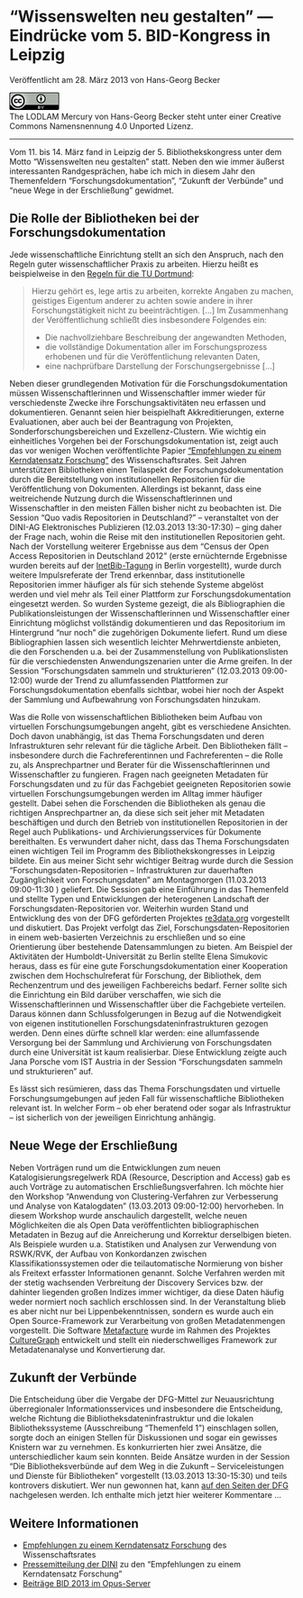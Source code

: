 # “Wissenswelten neu gestalten” — Eindrücke vom 5. BID-Kongress in Leipzig

Veröffentlicht am 28. März 2013 von Hans-Georg Becker	

![The LODLAM Mercury von Hans-Georg Becker steht unter einer Creative Commons Namensnennung 4.0 Unported Lizenz.](../../../cc_by_88x31.png)\
The LODLAM Mercury von Hans-Georg Becker steht unter einer Creative Commons Namensnennung 4.0 Unported Lizenz.

***

Vom 11. bis 14. März fand in Leipzig der 5. Bibliothekskongress unter dem Motto “Wissenswelten neu gestalten” statt. Neben den wie immer äußerst interessanten Randgesprächen, habe ich mich in diesem Jahr den Themenfeldern “Forschungsdokumentation”, “Zukunft der Verbünde” und “neue Wege in der Erschließung” gewidmet.

## Die Rolle der Bibliotheken bei der Forschungsdokumentation

Jede wissenschaftliche Einrichtung stellt an sich den Anspruch, nach den Regeln guter wissenschaftlicher Praxis zu arbeiten. Hierzu heißt es beispielweise in den [Regeln für die TU Dortmund](http://www.tu-dortmund.de/uni/Uni/Organisation/Kommission_gute_wissenschaftliche_Praxis/Regeln_guter_wissenschaftlicher_Praxis_der_TUDO_17_06_09.pdf):

>    Hierzu gehört es, lege artis zu arbeiten, korrekte Angaben zu machen, geistiges Eigentum anderer zu achten sowie andere in ihrer Forschungstätigkeit nicht zu beeinträchtigen. […]
>    Im Zusammenhang der Veröffentlichung schließt dies insbesondere Folgendes ein:
>    * Die nachvollziehbare Beschreibung der angewandten Methoden,
>    * die vollständige Dokumentation aller im Forschungsprozess erhobenen und für die Veröffentlichung relevanten Daten,
>    * eine nachprüfbare Darstellung der Forschungsergebnisse […]

Neben dieser grundlegenden Motivation für die Forschungsdokumentation müssen Wissenschaftlerinnen und Wissenschaftler immer wieder für verschiedenste Zwecke ihre Forschungsaktivitäten neu erfassen und dokumentieren. Genannt seien hier beispielhaft Akkreditierungen, externe Evaluationen, aber auch bei der Beantragung von Projekten, Sonderforschungsbereichen und Exzellenz-Clustern. Wie wichtig ein einheitliches Vorgehen bei der Forschungsdokumentation ist, zeigt auch das vor wenigen Wochen veröffentlichte Papier [“Empfehlungen zu einem
Kerndatensatz Forschung”](http://www.wissenschaftsrat.de/download/archiv/2855-13.pdf) des Wissenschaftsrates.
Seit Jahren unterstützen Bibliotheken einen Teilaspekt der Forschungsdokumentation durch die Bereitstellung von institutionellen Repositorien für die Veröffentlichung von Dokumenten.
Allerdings ist bekannt, dass eine weitreichende Nutzung durch die Wissenschaftlerinnen und Wissenschaftler in den meisten Fällen bisher nicht zu beobachten ist. Die Session “Quo vadis Repositorien in Deutschland?” – veranstaltet von der DINI-AG Elektronisches Publizieren (12.03.2013 13:30-17:30) – ging daher der Frage nach, wohin die Reise mit den institutionellen Repositorien geht.
Nach der Vorstellung weiterer Ergebnisse aus dem “Census der Open Access Repositorien in Deutschland 2012” (erste ernüchternde Ergebnisse wurden bereits auf der [InetBib-Tagung](http://www.ub.tu-dortmund.de/inetbib2013/) in Berlin vorgestellt), wurde durch weitere Impulsreferate der Trend erkennbar, dass institutionelle Repositorien immer häufiger als für sich stehende Systeme abgelöst werden und viel mehr als Teil einer Plattform zur Forschungsdokumentation eingesetzt werden. So wurden Systeme gezeigt, die als Bibliographien die Publikationsleistungen der Wissenschaftlerinnen und Wissenschaftler einer Einrichtung möglichst vollständig dokumentieren und das Repositorium im Hintergrund “nur noch” die zugehörigen Dokumente liefert. Rund um diese Bibliographien lassen sich wesentlich leichter Mehrwertdienste anbieten, die den Forschenden u.a. bei der Zusammenstellung von Publikationslisten für die verschiedensten Anwendungszenarien unter die Arme greifen.
In der Session “Forschungsdaten sammeln und strukturieren” (12.03.2013 09:00-12:00) wurde der Trend zu allumfassenden Plattformen zur Forschungsdokumentation ebenfalls sichtbar, wobei hier noch der Aspekt der Sammlung und Aufbewahrung von Forschungsdaten hinzukam.

Was die Rolle von wissenschaftlichen Bibliotheken beim Aufbau von virtuellen Forschungsumgebungen angeht, gibt es verschiedene Ansichten. Doch davon unabhängig, ist das Thema Forschungsdaten und deren Infrastrukturen sehr relevant für die tägliche Arbeit.
Den Bibliotheken fällt – insbesondere durch die Fachreferentinnen und Fachreferenten – die Rolle zu, als Ansprechpartner und Berater für die Wissenschaftlerinnen und Wissenschaftler zu fungieren. Fragen nach geeigneten Metadaten für Forschungsdaten und zu für das Fachgebiet geeigneten Repositorien sowie virtuellen Forschungsumgebungen werden im Alltag immer häufiger gestellt. Dabei sehen die Forschenden die Bibliotheken als genau die richtigen Ansprechpartner an, da diese sich seit jeher mit Metadaten beschäftigen und durch den Betrieb von institutionellen Repositorien in der Regel auch Publikations- und Archivierungsservices für Dokumente bereithalten.
Es verwundert daher nicht, dass das Thema Forschungsdaten einen wichtigen Teil im Programm des Bibliothekskongresses in Leipzig bildete. Ein aus meiner Sicht sehr wichtiger Beitrag wurde durch die Session “Forschungsdaten-Repositorien – Infrastrukturen zur dauerhaften Zugänglichkeit von Forschungsdaten” am Montagmorgen (11.03.2013 09:00-11:30 ) geliefert.
Die Session gab eine Einführung in das Themenfeld und stellte Typen und Entwicklungen der heterogenen Landschaft der Forschungsdaten-Repositorien vor. Weiterhin wurden Stand und Entwicklung des von der DFG geförderten Projektes [re3data.org](http://www.re3data.org/) vorgestellt und diskutiert. Das Projekt verfolgt das Ziel, Forschungsdaten-Repositorien in einem web-basierten Verzeichnis zu erschließen und so eine Orientierung über bestehende Datensammlungen zu bieten.
Am Beispiel der Aktivitäten der Humboldt-Universität zu Berlin stellte Elena Simukovic heraus, dass es für eine gute Forschungsdokumentation einer Kooperation zwischen dem Hochschulreferat für Forschung, der Bibliothek, dem Rechenzentrum und des jeweiligen Fachbereichs bedarf. Ferner sollte sich die Einrichtung ein Bild darüber verschaffen, wie sich die Wissenschaftlerinnen und Wissenschaftler über die Fachgebiete verteilen. Daraus können dann Schlussfolgerungen in Bezug auf die Notwendigkeit von eigenen institutionellen Forschungsdateninfrastrukturen gezogen werden. Denn eines dürfte schnell klar werden: eine allumfassende Versorgung bei der Sammlung und Archivierung von Forschungsdaten durch eine Universität ist kaum realisierbar. Diese Entwicklung zeigte auch Jana Porsche vom IST Austria in der Session “Forschungsdaten sammeln und strukturieren” auf.

Es lässt sich resümieren, dass das Thema Forschungsdaten und virtuelle Forschungsumgebungen auf jeden Fall für wissenschaftliche Bibliotheken relevant ist. In welcher Form – ob eher beratend oder sogar als Infrastruktur – ist sicherlich von der jeweiligen Einrichtung anhängig.

## Neue Wege der Erschließung

Neben Vorträgen rund um die Entwicklungen zum neuen Katalogisierungsregelwerk RDA (Resource, Description and Access) gab es auch Vorträge zu automatischen Erschließungsverfahren. Ich möchte hier den Workshop “Anwendung von Clustering-Verfahren zur Verbesserung und Analyse von Katalogdaten” (13.03.2013 09:00-12:00) hervorheben. In diesem Workshop wurde anschaulich dargestellt, welche neuen Möglichkeiten die als Open Data veröffentlichten bibliographischen Metadaten in Bezug auf die Anreicherung und Korrektur derselbigen bieten. Als Beispiele wurden u.a. Statistiken und Analysen zur Verwendung von RSWK/RVK, der Aufbau von Konkordanzen zwischen Klassifikationssystemen oder die teilautomatische Normierung von bisher als Freitext erfasster Informationen genannt. Solche Verfahren werden mit der stetig wachsenden Verbreitung der Discovery Services bzw. der dahinter liegenden großen Indizes immer wichtiger, da diese Daten häufig weder normiert noch sachlich erschlossen sind.
In der Veranstaltung blieb es aber nicht nur bei Lippenbekenntnissen, sondern es wurde auch ein Open Source-Framework zur Verarbeitung von großen Metadatenmengen vorgestellt. Die Software [Metafacture](https://github.com/metafacture) wurde im Rahmen des Projektes [CultureGraph](https://www.culturegraph.org/) entwickelt und stellt ein niederschwelliges Framework zur Metadatenanalyse und Konvertierung dar.

## Zukunft der Verbünde

Die Entscheidung über die Vergabe der DFG-Mittel zur Neuausrichtung überregionaler Informationsservices und insbesondere die Entscheidung, welche Richtung die Bibliotheksdateninfrastruktur und die lokalen Bibliothekssysteme (Ausschreibung “Themenfeld 1”) einschlagen sollen, sorgte doch an einigen Stellen für Diskussionen und sogar ein gewisses Knistern war zu vernehmen. Es konkurrierten hier zwei Ansätze, die unterschiedlicher kaum sein konnten. Beide Ansätze wurden in der Session “Die Bibliotheksverbünde auf dem Weg in die Zukunft – Serviceleistungen und Dienste für Bibliotheken” vorgestellt (13.03.2013 13:30-15:30) und teils kontrovers diskutiert.
Wer nun gewonnen hat, kann [auf den Seiten der DFG](http://dfg.de/foerderung/info_wissenschaft/allgemeine_informationen/info_wissenschaft_13_11/index.html) nachgelesen werden. Ich enthalte mich jetzt hier weiterer Kommentare …

## Weitere Informationen

* [Empfehlungen zu einem Kerndatensatz Forschung](http://www.wissenschaftsrat.de/download/archiv/2855-13.pdf) des Wissenschaftsrates
* [Pressemitteilung der DINI](http://www.dini.de/service/nachrichten/nachricht/x//forschungsdokumentation_s/) zu den “Empfehlungen zu einem Kerndatensatz Forschung”
* [Beiträge BID 2013 im Opus-Server](http://www.bib-info.de/verband/publikationen/opus/leipzig-2013/vortraege-nach-themenfeldern/elektronische-publikationen-und-forschungsdaten-elektronisches-publizieren.html)
